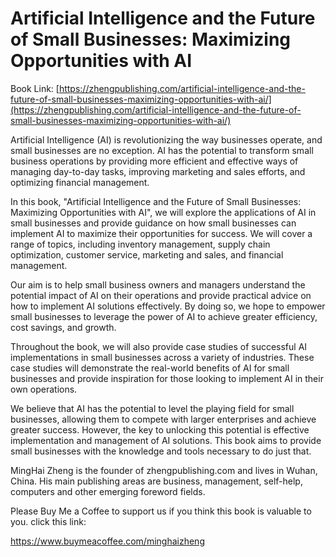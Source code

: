 # Artificial Intelligence and the Future of Small Businesses: Maximizing Opportunities with AI

Book Link: [https://zhengpublishing.com/artificial-intelligence-and-the-future-of-small-businesses-maximizing-opportunities-with-ai/](https://zhengpublishing.com/artificial-intelligence-and-the-future-of-small-businesses-maximizing-opportunities-with-ai/)

Artificial Intelligence (AI) is revolutionizing the way businesses operate, and small businesses are no exception. AI has the potential to transform small business operations by providing more efficient and effective ways of managing day-to-day tasks, improving marketing and sales efforts, and optimizing financial management.

In this book, "Artificial Intelligence and the Future of Small Businesses: Maximizing Opportunities with AI", we will explore the applications of AI in small businesses and provide guidance on how small businesses can implement AI to maximize their opportunities for success. We will cover a range of topics, including inventory management, supply chain optimization, customer service, marketing and sales, and financial management.

Our aim is to help small business owners and managers understand the potential impact of AI on their operations and provide practical advice on how to implement AI solutions effectively. By doing so, we hope to empower small businesses to leverage the power of AI to achieve greater efficiency, cost savings, and growth.

Throughout the book, we will also provide case studies of successful AI implementations in small businesses across a variety of industries. These case studies will demonstrate the real-world benefits of AI for small businesses and provide inspiration for those looking to implement AI in their own operations.

We believe that AI has the potential to level the playing field for small businesses, allowing them to compete with larger enterprises and achieve greater success. However, the key to unlocking this potential is effective implementation and management of AI solutions. This book aims to provide small businesses with the knowledge and tools necessary to do just that.

MingHai Zheng is the founder of zhengpublishing.com and lives in Wuhan, China. His main publishing areas are business, management, self-help, computers and other emerging foreword fields.

Please Buy Me a Coffee to support us if you think this book is valuable to you. click this link:

https://www.buymeacoffee.com/minghaizheng
